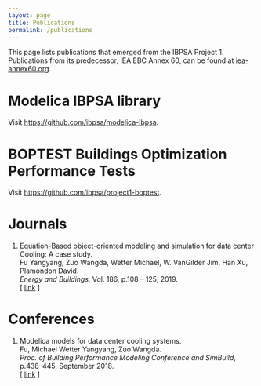 ```yaml
---
layout: page
title: Publications
permalink: /publications
---
```


<p>
This page lists publications that emerged from the IBPSA Project 1.
Publications from its predecessor, IEA EBC Annex 60, can be found at
<a href="http://www.iea-annex60.org/pubs.html">iea-annex60.org</a>.
</p>
<h1>Modelica IBPSA library</h1>
<p>
Visit
<a href="https://github.com/ibpsa/modelica-ibpsa">https://github.com/ibpsa/modelica-ibpsa</a>.
</p>
<h1>BOPTEST Buildings Optimization Performance Tests</h1>
<p>
Visit
<a href="https://github.com/ibpsa/project1-boptest">https://github.com/ibpsa/project1-boptest</a>.
</p>
  <h1>Journals</h1>
<ol reversed>


<li>
<span class="title">Equation-Based object-oriented modeling and simulation for data center Cooling: A case study</span>.<br><span class="author">Fu Yangyang, Zuo Wangda, Wetter Michael, W. VanGilder Jim, Han Xu, Plamondon David</span>.<br><i>Energy and Buildings</i>, Vol. 186, p.108 &ndash; 125, <span class="year"> 2019</span>.<br>
[&nbsp;<a href="http://www.sciencedirect.com/science/article/pii/S0378778818330573">link</a>&nbsp;]
</li>

</ol>

<h1>Conferences</h1>
<ol reversed>


<li>
<span class="title">Modelica models for data center cooling systems</span>.<br><span class="author">Fu, Michael Wetter Yangyang, Zuo Wangda</span>.<br><i>Proc. of Building Performance Modeling Conference and SimBuild</i>, p.438&ndash;445, September<span class="year"> 2018</span>.<br>
[&nbsp;<a href="https://simulationresearch.lbl.gov/wetter/download/2018-simBuild-dataCenter.pdf">link</a>&nbsp;]
</li>

</ol>


